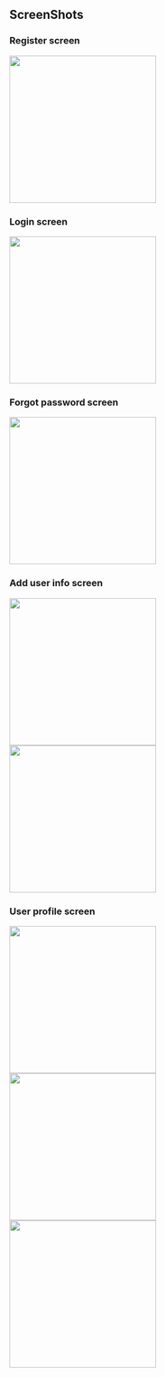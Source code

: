 ## ScreenShots 


### Register screen
<img src="https://github.com/JusticeEli/Stanbest-test/assets/63531125/a427dd8a-c39c-4797-8ebe-c394615f75cc" width="260">


### Login screen
<img src="https://github.com/JusticeEli/Stanbest-test/assets/63531125/d67d43b2-514c-4e3c-bbab-7f9dadfe2694" width="260">

### Forgot password screen
<img src="https://github.com/JusticeEli/Stanbest-test/assets/63531125/3e801d24-dcc9-4fc5-b8f7-6569fc61e676" width="260">

### Add user info screen
<img src="https://github.com/JusticeEli/Stanbest-test/assets/63531125/9df7d369-38d8-4b48-8096-6fb6b37642ce" width="260">
<img src="https://github.com/JusticeEli/Stanbest-test/assets/63531125/de38360b-39fe-4838-8def-1fed1a02c71a" width="260">

### User profile screen
<img src="https://github.com/JusticeEli/Stanbest-test/assets/63531125/5c529dff-dbc9-4a0e-b1e0-85b97abc2488" width="260">

<img src="https://github.com/JusticeEli/Stanbest-test/assets/63531125/3e6de32e-37fb-469f-8139-03296c17b5f8" width="260">
<img src="https://github.com/JusticeEli/Stanbest-test/assets/63531125/147087dd-6003-4130-a15f-fb7c63e7712d" width="260">
